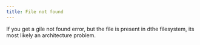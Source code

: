 ```yaml
---
title: File not found
---
```


If you get a gile not found error, but the file is present in dthe filesystem, its most likely an architecture problem.
